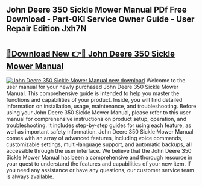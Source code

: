 ## John Deere 350 Sickle Mower Manual PDf Free Download - Part-0KI Service Owner Guide - User Repair Edition Jxh7N

# <h2><a href="http://bc37464.oget.top/?id=John+Deere+350+Sickle+Mower+Manual">🔗Download New 👉🔴 John Deere 350 Sickle Mower Manual</a></h2>

[![John Deere 350 Sickle Mower Manual new download](https://i.imgur.com/5g1atiW.png)](http://bc37464.oget.top/?id=John+Deere+350+Sickle+Mower+Manual)
Welcome to the user manual for your newly purchased John Deere 350 Sickle Mower Manual. This comprehensive guide is intended to help you master the functions and capabilities of your product. Inside, you will find detailed information on installation, usage, maintenance, and troubleshooting. Before using your John Deere 350 Sickle Mower Manual, please refer to this user manual for comprehensive instructions on product setup, operation, and troubleshooting. It includes step-by-step guides for using each feature, as well as important safety information. John Deere 350 Sickle Mower Manual comes with an array of advanced features, including voice commands, customizable settings, multi-language support, and automatic backups, all accessible through the user interface. We believe that the John Deere 350 Sickle Mower Manual has been a comprehensive and thorough resource in your quest to understand the features and capabilities of your new item. If you need any assistance or have any questions, our customer service team is always available.
